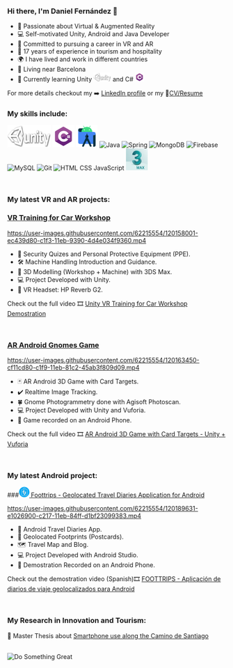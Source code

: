 ### Hi there, I'm Daniel Fernández 👋  

- 🥽 Passionate about Virtual & Augmented Reality 
- 💻 Self-motivated Unity, Android and Java Developer
- 🎯 Committed to pursuing a career in VR and AR 
- 💼 17 years of experience in tourism and hospitality
- 🌍 I have lived and work in different countries
- 🏡 Living near Barcelona
- 🌱 Currently learning Unity <img title="Unity" alt="Unity" src="https://github.com/dfzfz7/dfzfz7/blob/main/assets/unity.png" width="40" height="20" /> and C# <img title="C#" alt="C#" src="https://github.com/dfzfz7/dfzfz7/blob/main/assets/csharp.png" width="20" height="20" />

For more details checkout my ➡️ [LinkedIn profile](https://www.linkedin.com/in/fernandezdaniel85/) or my 📝[CV/Resume](https://github.com/dfzfz7//dfzfz7/blob/main/DanielFernandezEnglishCV.pdf)
<br>

### My skills include:

<p>
  <img title="Unity" alt="Untiy" src="https://github.com/dfzfz7/dfzfz7/blob/main/assets/unity.png" width="100" height="50" />
  <img title="C#" alt="C#" src="https://github.com/dfzfz7/dfzfz7/blob/main/assets/csharp.png" width="50" height="50" />
  <img title="Android Studio" alt="Android Studio" src="https://github.com/dfzfz7/dfzfz7/blob/main/assets/android_studio.png" width="50" height="50" />
  <img title="Java" alt="Java" src="https://github.com/dfzfz7/dfzfz7/blob/main/assets/java.png" width="30" height="50" />
  <img title="Spring" alt="Spring" src="https://github.com/dfzfz7/dfzfz7/blob/main/assets/spring.png" width="40" height="50" />
  <img title="MongoDB" alt="MongoDB" src="https://github.com/dfzfz7/dfzfz7/blob/main/assets/mongodb.png" width="50" height="50" />
  <img title="Firebase" alt="Firebase" src="https://github.com/dfzfz7/dfzfz7/blob/main/assets/firebase.png" width="35" height="50" />
  <img title="MySQL" alt="MySQL" src="https://github.com/dfzfz7/dfzfz7/blob/main/assets/mysql.png" width="65" height="50" />
  <img title="Git" alt="Git" src="https://github.com/dfzfz7/dfzfz7/blob/main/assets/git.png" width="50" height="50" />
  <img title="HTML CSS JavaScript" alt="HTML CSS JavaScript" src="https://github.com/dfzfz7/dfzfz7/blob/main/assets/html+css+js.png" width="100" height="60" />
  <img title="3DSMax" alt="3DSMax" src="https://github.com/dfzfz7/dfzfz7/blob/main/assets/3DSmax.jpg" width="50" height="50" />
</p>

<br> 

### My latest VR and AR projects:

### [VR Training for Car Workshop](https://github.com/dfzfz7/VR-Car-Workshop-Training)

https://user-images.githubusercontent.com/62215554/120158001-ec439d80-c1f3-11eb-9390-4d4e034f9360.mp4

- 🦺 Security Quizes and Personal Protective Equipment (PPE).
- 🛠️ Machine Handling Introduction and Guidance.
- 🚗 3D Modelling (Workshop + Machine) with 3DS Max.
- 💻 Project Developed with Unity.
- 🥽 VR Headset: HP Reverb G2.

Check out the full video 🎞️ [Unity VR Training for Car Workshop Demostration](https://odysee.com/@dfzfz7:b/VR-Car-Workshop-Training:e)

<br> 

### [AR Android Gnomes Game](https://github.com/dfzfz7/AR-Android-Gnomes-Game)

https://user-images.githubusercontent.com/62215554/120163450-cf11cd80-c1f9-11eb-81c2-45ab3f809d09.mp4

- 🃏 AR Android 3D Game with Card Targets.
- ✔️ Realtime Image Tracking. 
- 🍀 Gnome Photogrammetry done with Agisoft Photoscan.
- 💻 Project Developed with Unity and Vuforia.
- 📱 Game recorded on an Android Phone.

Check out the full video 🎞️ [AR Android 3D Game with Card Targets - Unity + Vuforia](https://odysee.com/@dfzfz7:b/AR-Android-Gnomes-Game:7)

<br> 

### My latest Android project:

###[<img title="Foottrips" alt="Foottrips" src="https://github.com/dfzfz7/dfzfz7/blob/main/assets/foottrips.png" width="24" height="24" />  Foottrips - Geolocated Travel Diaries Application for Android](https://github.com/dfzfz7/Foottrips)

https://user-images.githubusercontent.com/62215554/120189631-e1026900-c217-11eb-84ff-d1bf23099383.mp4

- 📝 Android Travel Diaries App.
- 📍 Geolocated Footprints (Postcards).
- 🗺️ Travel Map and Blog. 
- 💻 Project Developed with Android Studio.
- 📱 Demostration Recorded on an Android Phone.

Check out the demostration video (Spanish)🎞️ [FOOTTRIPS - Aplicación de diarios de viaje geolocalizados para Android](https://odysee.com/@dfzfz7:b/Foottrips-Android-App-Video:c)

<br>


### My Research in Innovation and Tourism:


 📓 Master Thesis about [Smartphone use along the Camino de Santiago](https://www.academia.edu/40521160/SMARTPHONE_USE_AND_INTERNET_ACCESS_ALONG_THE_CAMINO_DE_SANTIAGO)

<br>

<img title="Do Somehting Great" alt="Do Something Great" src="https://github.com/dfzfz7/dfzfz7/blob/main/assets/DoSomethingGreatSmall.jpg" width="450" height="200" />
